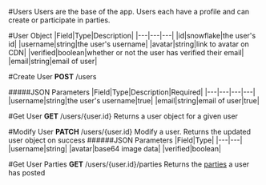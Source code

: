 #Users
Users are the base of the app. Users each have a profile and can create or participate in parties.

#User Object
|Field|Type|Description|
|---|---|---|
|id|snowflake|the user's id|
|username|string|the user's username|
|avatar|string|link to avatar on CDN|
|verified|boolean|whether or not the user has verified their email|
|email|string|email of user|

#Create User
**POST** /users

#####JSON Parameters
|Field|Type|Description|Required|
|---|---|---|---|
|username|string|the user's username|true|
|email|string|email of user|true|

#Get User
**GET** /users/{user.id}
Returns a user object for a given user

#Modify User
**PATCH** /users/{user.id}
Modify a user. Returns the updated user object on success
######JSON Parameters
|Field|Type|
|---|---|
|username|string|
|avatar|base64 image data|
|verified|boolean|

#Get User Parties
**GET** /users/{user.id}/parties
Returns the [parties](party.md) a user has posted
